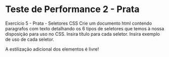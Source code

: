 # Teste de Performance 2 - Prata

Exercício 5 - Prata - Seletores CSS
Crie um documento html contendo paragrafos com texto detalhando os 6 tipos de seletores que temos à nossa disposição para uso no CSS. Insira título para cada seletor. Insira exemplo de uso de cada seletor.

A estilização adicional dos elementos é livre!
